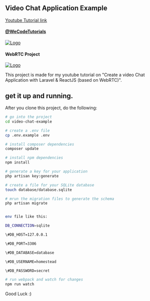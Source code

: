 ## Video Chat Application Example

[Youtube Tutorial link](https://www.youtube.com/watch?v=5pnsloZzYQM)

#### [@WeCodeTutorials](https://twitter.com/WeCodeTutorials)
[![Logo](https://cdn.pbrd.co/images/HdwCut8.png)](https://www.youtube.com/channel/UCj9VatwdukZjNOnIKcpWcsA)

#### WebRTC Project
[![Logo](https://webrtc.org/assets/images/webrtc-logo-horiz-retro-243x40.png)](https://webrtc.org/)

This project is made for my youtube tutorial on "Create a video Chat Application with Laravel & ReactJS (based on WebRTC)".

## get it up and running.

After you clone this project, do the following:

```bash
# go into the project
cd video-chat-example

# create a .env file
cp .env.example .env

# install composer dependencies
composer update

# install npm dependencies
npm install

# generate a key for your application
php artisan key:generate

# create a file for your SQLite database
touch database/database.sqlite

# mrun the migration files to generate the schema
php artisan migrate


env file like this:

DB_CONNECTION=sqlite

\#DB_HOST=127.0.0.1

\#DB_PORT=3306

\#DB_DATABASE=database

\#DB_USERNAME=homestead

\#DB_PASSWORD=secret

# run webpack and watch for changes
npm run watch
```

Good Luck :)
